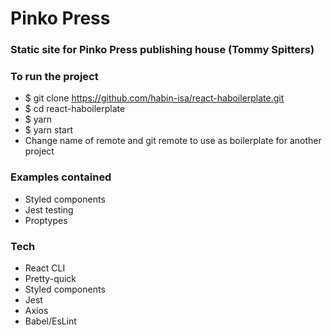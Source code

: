 # Pinko Press

### Static site for Pinko Press publishing house (Tommy Spitters)

### To run the project

- \$ git clone https://github.com/habin-isa/react-haboilerplate.git
- \$ cd react-haboilerplate
- \$ yarn
- \$ yarn start
- Change name of remote and git remote to use as boilerplate for another project

### Examples contained

- Styled components
- Jest testing
- Proptypes

### Tech

- React CLI
- Pretty-quick
- Styled components
- Jest
- Axios
- Babel/EsLint
